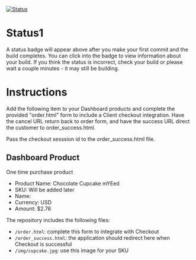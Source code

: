 [![Status](https://img.shields.io/badge/status-NOT%20SUBMITTABLE%20COMMIT:%200a4dcc81234c6c14712daba8a963cf3e466af01e-critical.svg)](https://github.com/raysaavedra-work/bakery_scaffold_m9PvwRIQeBEazMlV/commit/0a4dcc81234c6c14712daba8a963cf3e466af01e)







# Status1

A status badge will appear above after you make your first commit and the build completes. You can click into the badge to view information about your build. If you think the status is incorrect, check your build or please wait a couple minutes - it may still be building.

# Instructions

Add the following item to your Dashboard products and complete the provided "order.html" form to include a Client checkout integration. Have the cancel URL return back to order form, and have the success URL direct the customer to order_success.html.

Pass the checkout sesssion id to the order_success.html file.

## Dashboard Product
One time purchase product
* Product Name: Chocolate Cupcake mYEed
* SKU: Will be added later
* Name: 
* Currency: USD
* Amount: $2.76

The repository includes the following files:
* `/order.html`: complete this form to integrate with Checkout
* `/order_success.html`: the application should redirect here when Checkout is successful
* `/img/cupcake.jpg`: use this image for your SKU
